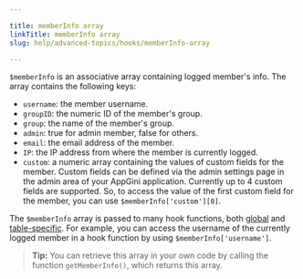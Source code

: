 ```yaml
---

title: memberInfo array
linkTitle: memberInfo array
slug: help/advanced-topics/hooks/memberInfo-array

---
```


`$memberInfo` is an associative array containing logged member's info. The array contains the following keys:

*   `username`: the member username.
*   `groupID`: the numeric ID of the member's group.
*   `group`: the name of the member's group.
*   `admin`: true for admin member, false for others.
*   `email`: the email address of the member.
*   `IP`: the IP address from where the member is currently logged.
*   `custom`: a numeric array containing the values of custom fields for the member. Custom fields can be defined via the admin settings page in the admin area of your AppGini application. Currently up to 4 custom fields are supported. So, to access the value of the first custom field for the member, you can use `$memberInfo['custom'][0]`.

The `$memberInfo` array is passed to many hook functions, both [global](/appgini/help/advanced-topics/hooks/global-hooks) and [table-specific](/appgini/help/advanced-topics/hooks/table-specific-hooks). For example, you can access the username of the currently logged member in a hook function by using `$memberInfo['username']`.

> **Tip:** You can retrieve this array in your own code by calling the function `getMemberInfo()`, which returns this array.